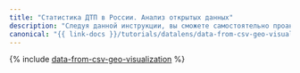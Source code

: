 ```yaml
---
title: "Статистика ДТП в России. Анализ открытых данных"
description: "Следуя данной инструкции, вы сможете самостоятельно проанализировать информацию о ДТП в России на основе открытых данных по дорожно-транспортным происшествиям."
canonical: "{{ link-docs }}/tutorials/datalens/data-from-csv-geo-visualization"
---
```


{% include [data-from-csv-geo-visualization](../../_tutorials/datalens/data-from-csv-geo-visualization.md) %}

